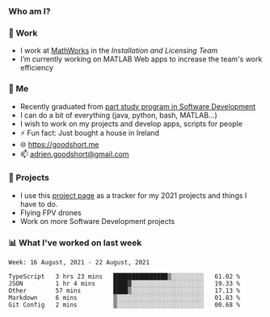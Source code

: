 ### Who am I?

<!--
**goodshort/goodshort** is a ✨ _special_ ✨ repository because its `README.md` (this file) appears on your GitHub profile.
-->
### 💼 Work
- I work at [MathWorks](https://www.mathworks.com/) in the _Installation and Licensing Team_
- I’m currently working on MATLAB Web apps to increase the team's work efficiency

### 🌱 Me
- Recently graduated from [part study program in Software Development](https://www.goodshort.me/who-am-i/studies#higher-diploma-in-software-development)
- I can do a bit of everything (java, python, bash, MATLAB...)
- I wish to work on my projects and develop apps, scripts for people
- ⚡ Fun fact: Just bought a house in Ireland
- 🌐 https://goodshort.me
- 📫 adrien.goodshort@gmail.com

### 🚧 Projects

- I use this [project page](https://github.com/users/goodshort/projects/2) as a tracker for my 2021 projects and things I have to do.
- Flying FPV drones
- Work on more Software Development projects

### 📊 What I've worked on last week

<!--START_SECTION:waka-->
```text
Week: 16 August, 2021 - 22 August, 2021

TypeScript   3 hrs 23 mins   ███████████████▒░░░░░░░░░   61.02 % 
JSON         1 hr 4 mins     ████▓░░░░░░░░░░░░░░░░░░░░   19.33 % 
Other        57 mins         ████▒░░░░░░░░░░░░░░░░░░░░   17.13 % 
Markdown     6 mins          ▒░░░░░░░░░░░░░░░░░░░░░░░░   01.83 % 
Git Config   2 mins          ▒░░░░░░░░░░░░░░░░░░░░░░░░   00.68 % 
```
<!--END_SECTION:waka-->
